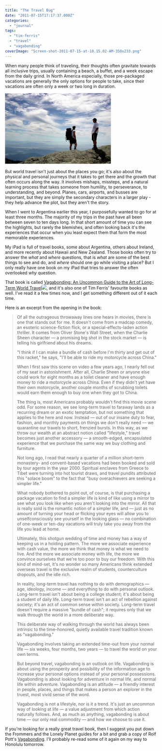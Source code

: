 ```yaml
---
title: "The Travel Bug"
date: "2011-07-15T17:17:37.000Z"
categories: 
  - "journal"
tags: 
  - "tim-ferris"
  - "travel"
  - "vagabonding"
coverImage: "Screen-shot-2011-07-15-at-10.15.02-AM-350x233.png"
---
```


When many people think of traveling, their thoughts often gravitate towards all inclusive trips, usually containing a beach, a buffet, and a week escape from the daily grind. In North America especially, those pre-packaged vacations are generally the only options for people to take, since their vacations are often only a week or two long in duration.

[![](images/Screen-shot-2011-07-15-at-10.15.02-AM-350x233.png "Vagabonding")](http://themigratorynerd.com/2011/the-travel-bug/screen-shot-2011-07-15-at-10-15-02-am/)

But world travel isn't just about the places you go; it's also about the physical and personal journeys that it takes to get there and the growth that often occurs along the way. It involves mishaps, missteps, and a natural learning process that takes someone from humility, to perseverance, to understanding, and beyond. Planes, cars, airports, and busses are important, but they are simply the secondary characters in a larger play - they help advance the plot, but they aren't the story.

When I went to Argentina earlier this year, I purposefully wanted to go for at least three months. The majority of my trips in the past have all been between seven to ten days long. In that short amount of time you can see the highlights, but rarely the blemishes, and often looking back it's the experiences that occur when you least expect them that form the most memorable experiences.

My iPad is full of travel books, some about Argentina, others about Ireland, and more recently about Hawaii and New Zealand. Those books often try to answer the _what_ and _where_ questions, that is _what_ are some of the best things to see and do, and _where_ should one go while visiting a place? But I only really have one book on my iPad that tries to answer the often overlooked _why_ question.

That book is called [Vagabonding: An Uncommon Guide to the Art of Long-Term World Travel](http://www.amazon.com/gp/product/0812992180/ref=as_li_qf_sp_asin_tl?ie=UTF8&tag=migratorynerd-20&linkCode=as2&camp=217145&creative=399369&creativeASIN=0812992180)![](http://www.assoc-amazon.com/e/ir?t=migratorynerd-20&l=as2&o=1&a=0812992180&camp=217145&creative=399369), and it's also one of Tim Ferris' favourite books as well. I've read it a few times now, and I get something different out of it each time.

Here is an excerpt from the opening in the book:

> Of all the outrageous throwaway lines one hears in movies, there is one that stands out for me. It doesn't come from a madcap comedy, an esoteric science-fiction flick, or a special-effects-laden action thriller. It comes from Oliver Stone's Wall Street, when the Charlie Sheen character — a promising big shot in the stock market — is telling his girlfriend about his dreams.
> 
> "I think if I can make a bundle of cash before I'm thirty and get out of this racket," he says, "I'll be able to ride my motorcycle across China."
> 
> When I first saw this scene on video a few years ago, I nearly fell out of my seat in astonishment. After all, Charlie Sheen or anyone else could work for eight months as a toilet cleaner and have enough money to ride a motorcycle across China. Even if they didn't yet have their own motorcycle, another couple months of scrubbing toilets would earn them enough to buy one when they got to China.
> 
> The thing is, most Americans probably wouldn't find this movie scene odd. For some reason, we see long-term travel to faraway lands as a recurring dream or an exotic temptation, but not something that applies to the here and now. Instead — out of our insane duty to fear, fashion, and monthly payments on things we don't really need — we quarantine our travels to short, frenzied bursts. In this way, as we throw our wealth at an abstract notion called "lifestyle," travel becomes just another accessory — a smooth-edged, encapsulated experience that we purchase the same way we buy clothing and furniture.
> 
> Not long ago, I read that nearly a quarter of a million short-term monastery- and convent-based vacations had been booked and sold by tour agents in the year 2000. Spiritual enclaves from Greece to Tibet were turning into hot tourist draws, and travel pundits attributed this "solace boom" to the fact that "busy overachievers are seeking a simpler life."
> 
> What nobody bothered to point out, of course, is that purchasing a package vacation to find a simpler life is kind of like using a mirror to see what you look like when you aren't looking into the mirror. All that is really sold is the romantic notion of a simpler life, and — just as no amount of turning your head or flicking your eyes will allow you to unselfconsciously see yourself in the looking glass — no combination of one-week or ten-day vacations will truly take you away from the life you lead at home.
> 
> Ultimately, this shotgun wedding of time and money has a way of keeping us in a holding pattern. The more we associate experience with cash value, the more we think that money is what we need to live. And the more we associate money with life, the more we convince ourselves that we're too poor to buy our freedom. With this kind of mind-set, it's no wonder so many Americans think extended overseas travel is the exclusive realm of students, counterculture dropouts, and the idle rich.
> 
> In reality, long-term travel has nothing to do with demographics — age, ideology, income — and everything to do with personal outlook. Long-term travel isn't about being a college student; it's about being a student of daily life. Long-term travel isn't an act of rebellion against society; it's an act of common sense within society. Long-term travel doesn't require a massive "bundle of cash"; it requires only that we walk through the world in a more deliberate way.
> 
> This deliberate way of walking through the world has always been intrinsic to the time-honored, quietly available travel tradition known as "vagabonding."
> 
> Vagabonding involves taking an extended time-out from your normal life — six weeks, four months, two years — to travel the world on your own terms.
> 
> But beyond travel, vagabonding is an outlook on life. Vagabonding is about using the prosperity and possibility of the information age to increase your personal options instead of your personal possessions. Vagabonding is about looking for adventure in normal life, and normal life within adventure. Vagabonding is an attitude — a friendly interest in people, places, and things that makes a person an explorer in the truest, most vivid sense of the word.
> 
> Vagabonding is not a lifestyle, nor is it a trend. It's just an uncommon way of looking at life — a value adjustment from which action naturally follows. And, as much as anything, vagabonding is about time — our only real commodity — and how we choose to use it.

If you're looking for a really great travel book, then I suggest you put down the Frommers and the Lonely Planet guides for a bit and grab a copy of Rolf Pott's [Vagabonding](http://amzn.to/oLZ2wg). I'll probably re-read some of it again on my way to Honolulu tomorrow.
